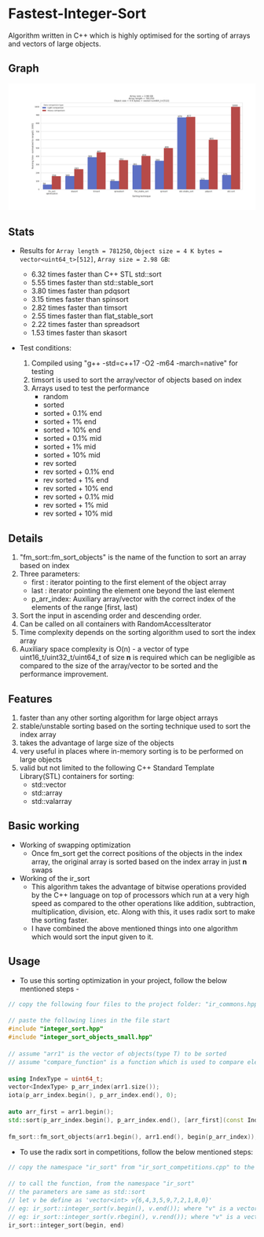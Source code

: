 # Fastest-Integer-Sort
Algorithm written in C++ which is highly optimised for the sorting of arrays and vectors of large objects.


Graph
----------------------------------
![Running time comparision of fm_sort optimization with other sorting algorithms](https://raw.githubusercontent.com/fenilgmehta/Fastest-Integer-Sort/develop/graphs_and_analysis/Graphs_v3/Figure_1.png)


Stats
----------------------------------
* Results for ```Array length = 781250```, ```Object size = 4 K bytes = vector<uint64_t>[512]```, ```Array size = 2.98 GB```:
    - 6.32 times faster than C++ STL std::sort
    - 5.55 times faster than std::stable_sort
    - 3.80 times faster than pdqsort
    - 3.15 times faster than spinsort
    - 2.82 times faster than timsort
    - 2.55 times faster than flat_stable_sort
    - 2.22 times faster than spreadsort
    - 1.53 times faster than skasort

* Test conditions:
    1. Compiled using "g++ -std=c++17 -O2 -m64 -march=native" for testing
    2. timsort is used to sort the array/vector of objects based on index
    3. Arrays used to test the performance
        - random
        - sorted
        - sorted + 0.1% end
        - sorted +   1% end
        - sorted +  10% end
        - sorted + 0.1% mid
        - sorted +   1% mid
        - sorted +  10% mid
        - rev sorted
        - rev sorted + 0.1% end
        - rev sorted +   1% end
        - rev sorted +  10% end
        - rev sorted + 0.1% mid
        - rev sorted +   1% mid
        - rev sorted +  10% mid

Details
----------------------------------
1. "fm_sort::fm_sort_objects" is the name of the function to sort an array based on index
2. Three parameters:
    - first : iterator pointing to the first element of the object array
    - last  : iterator pointing the element one beyond the last element
    - p_arr_index: Auxiliary array/vector with the correct index of the elements of the range [first, last)
3. Sort the input in ascending order and descending order.
4. Can be called on all containers with RandomAccessIterator
5. Time complexity depends on the sorting algorithm used to sort the index array
6. Auxiliary space complexity is O(n) - a vector of type uint16_t/uint32_t/uint64_t of size **n** is required which can be negligible as compared to the size of the array/vector to be sorted and the performance improvement.

Features
----------------------------------
1. faster than any other sorting algorithm for large object arrays
2. stable/unstable sorting based on the sorting technique used to sort the index array
3. takes the advantage of large size of the objects
4. very useful in places where in-memory sorting is to be performed on large objects
5. valid but not limited to the following C++ Standard Template Library(STL) containers for sorting:
    * std::vector
    * std::array
    * std::valarray


Basic working
----------------------------------
* Working of swapping optimization
    - Once fm_sort get the correct positions of the objects in the index array, the original array is sorted based on the index array in just **n** swaps
* Working of the ir_sort
    - This algorithm takes the advantage of bitwise operations provided by the C++ language on top of processors which run at a very high speed as compared to the other operations like addition, subtraction, multiplication, division, etc. Along with this, it uses radix sort to make the sorting faster.
    - I have combined the above mentioned things into one algorithm which would sort the input given to it.


Usage
----------------------------------
* To use this sorting optimization in your project, follow the below mentioned steps - 
```c++
// copy the following four files to the project folder: "ir_commons.hpp", "integer_sort.hpp" and "integer_sort_objects_small.hpp"

// paste the following lines in the file start
#include "integer_sort.hpp"
#include "integer_sort_objects_small.hpp"

// assume "arr1" is the vector of objects(type T) to be sorted
// assume "compare_function" is a function which is used to compare elements(type T) of the vector "arr1"

using IndexType = uint64_t;
vector<IndexType> p_arr_index(arr1.size());
iota(p_arr_index.begin(), p_arr_index.end(), 0);

auto arr_first = arr1.begin();
std::sort(p_arr_index.begin(), p_arr_index.end(), [arr_first](const IndexType &a, const IndexType &b) { return compare_function(arr_first[a], arr_first[b]); });

fm_sort::fm_sort_objects(arr1.begin(), arr1.end(), begin(p_arr_index));

```


* To use the radix sort in competitions, follow the below mentioned steps:
```c++
// copy the namespace "ir_sort" from "ir_sort_competitions.cpp" to the main ".cpp" program file

// to call the function, from the namespace "ir_sort"
// the parameters are same as std::sort
// let v be define as 'vector<int> v{6,4,3,5,9,7,2,1,8,0}'
// eg: ir_sort::integer_sort(v.begin(), v.end()); where "v" is a vector of integers, result is in ascending order
// eg: ir_sort::integer_sort(v.rbegin(), v.rend()); where "v" is a vector of integers, result is in descending order
ir_sort::integer_sort(begin, end)
```


